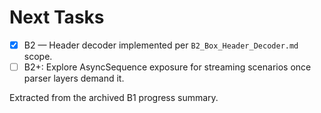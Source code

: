# Next Tasks

- [x] B2 — Header decoder implemented per `B2_Box_Header_Decoder.md` scope.
- [ ] B2+: Explore AsyncSequence exposure for streaming scenarios once parser layers demand it.

Extracted from the archived B1 progress summary.
